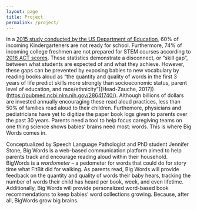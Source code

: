 ```yaml
---
layout: page
title: Project
permalink: /project/
---
```

In a [2015 study conducted by the US Department of Education](https://www2.ed.gov/documents/early-learning/matter-equity-preschool-america.pdf), 60% of incoming Kindergarteners are not ready for school. Furthermore, 74% of incoming college freshmen are not prepared for STEM courses according to [2016 ACT scores](https://www.act.org/content/dam/act/unsecured/documents/STEM2016_52_National.pdf).  These statistics demonstrate a disconnect, or “skill gap”, between what students are expected of and what they achieve.  However, these gaps can be prevented by exposing babies to new vocabulary by reading books aloud as “the quantity and quality of words in the first 3 years of life predict skills more strongly than socioeconomic status, parent level of education, and race/ethnicity”([Head-Zauche, 2017])(https://pubmed.ncbi.nlm.nih.gov/28641740/).  Although billions of dollars are invested annually encouraging these read aloud practices, less than 50% of families read aloud to their children. Furthemore, physicians and pediatricians have yet to digitize the paper book logs given to parents over the past 30 years.  Parents need a tool to help focus caregiving teams on one thing science shows babies’ brains need most: words.  This is where Big Words comes in.

Conceptualized by Speech Language Pathologist and PhD student Jennifer Stone, Big Words is a web-based communication platform aimed to help parents track and encourage reading aloud within their household.  BigWords is a *wordometer* – a pedometer for words that could do for story time what FitBit did for walking.  As parents read, Big Words will provide feedback on the quantity and quality of words their baby hears, tracking the number of words their child has heard per book, week, and even lifetime.  Additionally, Big Words will provide personalized word-based book recommendations to keep babies’ word collections growing. Because, after all, BigWords grow big brains.
